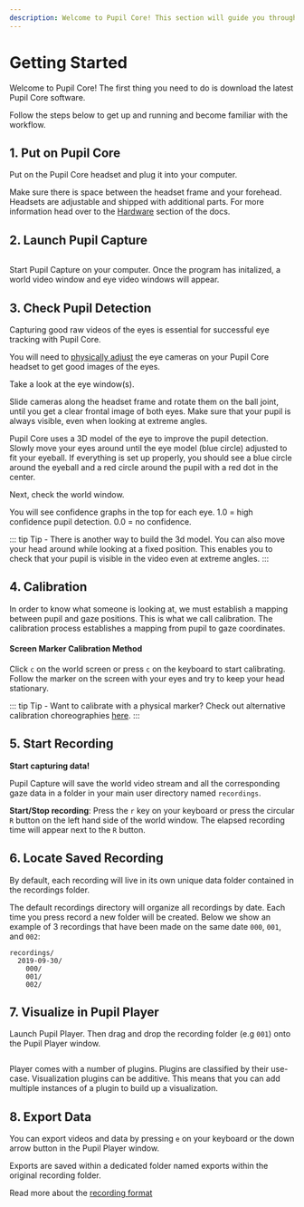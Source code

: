 ```yaml
---
description: Welcome to Pupil Core! This section will guide you through setup (software and hardware) in order for you to make your first recording with Pupil Core. 
---
```


# Getting Started
Welcome to Pupil Core! The first thing you need to do is download the latest Pupil Core software.

<DownloadLinks/>

Follow the steps below to get up and running and become familiar with the workflow.

<v-divider></v-divider>

## 1. Put on Pupil Core
Put on the Pupil Core headset and plug it into your computer.

Make sure there is space between the headset frame and your forehead. Headsets are adjustable and shipped with additional parts. For more information head over to the [Hardware](/core/hardware/ "Pupil Core hardware documentation") section of the docs.

## 2. Launch Pupil Capture

<div class="pb-4">
  <v-img :src="require('../media/core/icons/pc.png')" style="display:flex;margin:0 auto;width:100px;"></v-img>
</div>

Start Pupil Capture on your computer. Once the program has initalized, a world video window and eye video windows will appear.

<!-- ::: warning
<v-icon large color="warning">info_outline</v-icon>
Windows 10 users - start Pupil Capture as **administrator**. This is required for camera drivers to be installed. Having trouble with drivers? See [Windows 10 troubleshooting](/core/software/pupil-capture/#troubleshooting "Pupil Core software troubleshooting").
:::
 -->
## 3. Check Pupil Detection

Capturing good raw videos of the eyes is essential for successful eye tracking with Pupil Core.

You will need to [physically adjust](/core/hardware/#headset-adjustments "Pupil Core headset adjustments") the eye cameras on your Pupil Core headset to get good images of the eyes.

Take a look at the eye window(s).

Slide cameras along the headset frame and rotate them on the ball joint, until you get a clear frontal image of both eyes. Make sure that your pupil is always visible, even when looking at extreme angles.


<Youtube src="kjjPL7gLy7s"/>


Pupil Core uses a 3D model of the eye to improve the pupil detection. Slowly move your eyes around until the eye model (blue circle) adjusted to fit your eyeball. If everything is set up properly, you should see a blue circle around the eyeball and a red circle around the pupil with a red dot in the center.


<Youtube src="_1ZRgfLJ3hc"/>


Next, check the world window.

You will see confidence graphs in the top for each eye. 1.0 = high confidence pupil detection. 0.0 = no confidence.

::: tip
Tip - There is another way to build the 3d model. You can also move your head around while looking at a fixed position. This enables you to check that your pupil is visible in the video even at extreme angles.
:::

## 4. Calibration
In order to know what someone is looking at, we must establish a mapping between pupil and gaze positions. This is what we call calibration. The calibration process establishes a mapping from pupil to gaze coordinates.

<Videos :src="require(`../media/core/videos/clb-hd.mp4`)" />

#### Screen Marker Calibration Method
Click `c` on the world screen or press `c` on the keyboard to start calibrating.
Follow the marker on the screen with your eyes and try to keep your head stationary.

<Videos :src="require(`../media/core/videos/clb-s.mp4`)" />

::: tip
Tip - Want to calibrate with a physical marker? Check out alternative calibration choreographies <a href="https://docs.pupil-labs.com/core/software/pupil-capture/#calibration">here</a>.
:::

## 5. Start Recording

**Start capturing data!**

Pupil Capture will save the world video stream and all the corresponding gaze data in a folder in your main user directory named `recordings`.

**Start/Stop recording**: Press the `r` key on your keyboard or press the circular `R` button on the left hand side of the world window. The elapsed recording time will appear next to the `R` button.

<Videos :src="require(`../media/core/videos/rec.mp4`)" />

## 6. Locate Saved Recording

By default, each recording will live in its own unique data folder contained in the recordings folder.

The default recordings directory will organize all recordings by date. Each time you press record a new folder will be created. Below we show an example of 3 recordings that have been made on the same date `000`, `001`, and `002`:

```
recordings/
  2019-09-30/
    000/
    001/
    002/
```

## 7. Visualize in Pupil Player
Launch Pupil Player. Then drag and drop the recording folder (e.g `001`) onto the Pupil Player window.

<div class="pb-4">
  <v-img :src="require('../media/core/icons/pp.png')" style="display:flex;margin:0 auto;width:100px;"></v-img>
</div>

Player comes with a number of plugins. Plugins are classified by their use-case. Visualization plugins can be additive. This means that you can add multiple instances of a plugin to build up a visualization.

## 8. Export Data
You can export videos and data by pressing `e` on your keyboard or the down arrow button in the Pupil Player window.

Exports are saved within a dedicated folder named exports within the original recording folder.

Read more about the [recording format](/core/software/recording-format/#pupil-core "Pupil Core recording format")
